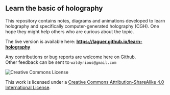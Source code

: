 ## Learn the basic of holography

This repository contains notes, diagrams and animations
developed to learn holography
and specifically computer-generated holography (CGH).
One hope they might help others who are curious about the topic. 

The live version is available here:
**https://laguer.github.io/learn-holography**

Any contributions or bug reports are welcome here on Github.  
Other feedback can be sent to `waldyrious@gmail.com`

![Creative Commons License](http://i.creativecommons.org/l/by-sa/3.0/88x31.png "CC BY-SA")

This work is licensed under a
[Creative Commons Attribution-ShareAlike 4.0 International License](http://creativecommons.org/licenses/by-sa/4.0/).
